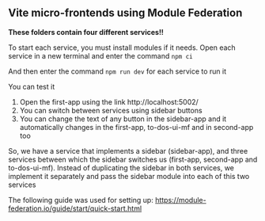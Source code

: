 ## Vite micro-frontends using Module Federation

**These folders contain four different services!!**

To start each service, you must install modules if it needs. Open each service in a new terminal and enter the command `npm ci`

And then enter the command `npm run dev` for each service to run it

You can test it 

1. Open the first-app using the link http://localhost:5002/ 
2. You can switch between services using sidebar buttons
3. You can change the text of any button in the sidebar-app and it automatically changes in the first-app, to-dos-ui-mf and in second-app too

So, we have a service that implements a sidebar (sidebar-app), and three services between which the sidebar switches us (first-app, second-app and to-dos-ui-mf). Instead of duplicating the sidebar in both services, we implement it separately and pass the sidebar module into each of this two services

The following guide was used for setting up:
https://module-federation.io/guide/start/quick-start.html